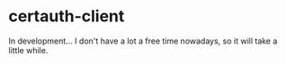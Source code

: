 # certauth-client

In development...
I don't have a lot a free time nowadays, so it will take a little while.
